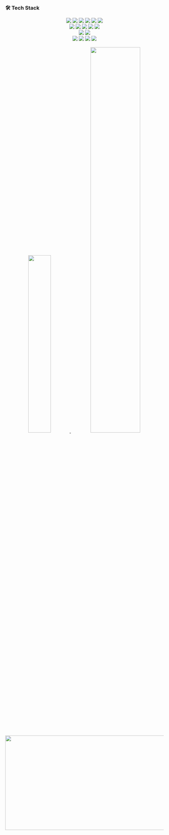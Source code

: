 ### 🛠️ Tech Stack
<div align="center">
    <img src="https://img.shields.io/badge/Java-007396?style=flat-square&logo=Java&logoColor=white">  <!-- JAVA -->
	<img src="https://img.shields.io/badge/HTML5-E34F26?style=flat-square&logo=HTML5&logoColor=white">  <!-- HTML5 -->
	<img src="https://img.shields.io/badge/Spring-6DB33F?style=flat-square&logo=Spring&logoColor=white"> <!-- Spring -->
	<img src="https://img.shields.io/badge/Spring Boot-6DB33F?style=flat-square&logo=Spring Boot&logoColor=white"> <!-- Spring Boot -->
	<img src="https://img.shields.io/badge/Javascript-F7DF1E?style=flat&logo=javascript&logoColor=ffffff"/> <!-- Javascript -->
	<img src="https://img.shields.io/badge/JQuery-0769AD?style=flat&logo=jquery&logoColor=ffffff"/> <!-- JQuery -->
	<br>
	<img src="https://img.shields.io/badge/PostgreSQL-3458eb?style=flat&logo=PostgreSQL&logoColor=white"/> <!-- PostgreSQL -->
	<img src="https://img.shields.io/badge/OracleSQL-F80000?style=flat&logo=oracle&logoColor=4169E1"/> <!-- oracle -->
	<img src="https://img.shields.io/badge/MySQL-4479A1?style=flat&logo=mysql&logoColor=ffffff"/> <!-- MySQL -->
	<img src="https://img.shields.io/badge/mariadb-003545?style=flat&logo=mysql&logoColor=ffffff"/> <!-- MySQL -->
	<img src="https://img.shields.io/badge/SQL Server-eb347d?style=flat&logoColor=ffffff"/> <!-- SQL Server -->
	<br>
	<img src="https://img.shields.io/badge/Eclipse-2C2255?style=for-the-badge&logo=eclipse&logoColor=white">
	<img src="https://img.shields.io/badge/VSCode-0078D4?style=for-the-badge&logo=visual%20studio%20code&logoColor=white">
    	<br>
        <img src="https://img.shields.io/badge/Github-181717?style=flat-square&logo=Github&logoColor=white">
	<img src="https://img.shields.io/badge/GitLab-FC6D26?style=flat&logo=gitlab&logoColor=4169E1"/>
	<img src="https://img.shields.io/badge/SVN-809CC9?style=flat&logo=subversion&logoColor=white"/>
	<img src="https://img.shields.io/badge/Slack-4A154B?style=flat-square&logo=slack&logoColor=white"/>
</div>
<br>
<div align="center">
    <a href="https://github.com/anuraghazra/github-readme-stats">
    <img src="https://github-readme-stats.vercel.app/api/top-langs/?username=kbo3551&layout=donut&show_icons=true&theme=material-palenight&hide_border=true&bg_color=20232a&icon_color=58A6FF&text_color=fff&title_color=58A6FF&count_private=true&exclude_repo=Face-Transfer-Application" width=38% />
</a>    
    <a href="https://github.com/anuraghazra/github-readme-stats">
      <img src="https://github-readme-stats.vercel.app/api?username=kbo3551&show_icons=true&theme=material-palenight&hide_border=true&bg_color=20232a&icon_color=58A6FF&text_color=fff&title_color=58A6FF&count_private=true" width=56% />
    </a>
</div>

<a href="https://github.com/devxb/gitanimals">
<img
  src="https://render.gitanimals.org/farms/kbo3551"
  width="600"
  height="300"
/>
</a>
  
<!-- <a href="https://github.com/ashutosh00710/github-readme-activity-graph">
    <img src="https://github-readme-activity-graph.vercel.app/graph?username=kbo3551&theme=react-dark&bg_color=20232a&hide_border=true&line=58A6FF&color=58A6FF" width=94%/>
</a> -->
